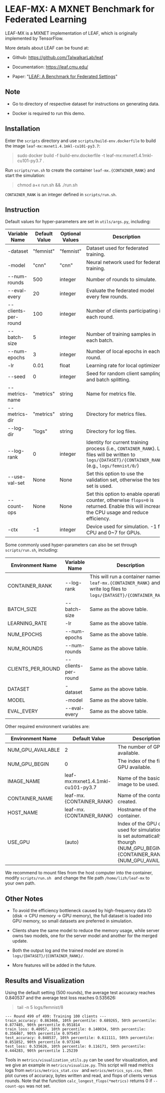 # LEAF-MX: A MXNET Benchmark for Federated Learning

LEAF-MX is a MXNET implementation of LEAF, which is originally implemented by TensorFlow. 

More details about LEAF can be found at:

* Github: https://github.com/TalwalkarLab/leaf

* Documentation: https://leaf.cmu.edu/

* Paper: "[LEAF: A Benchmark for Federated Settings](https://arxiv.org/abs/1812.01097)"

## Note

* Go to directory of respective dataset for instructions on generating data.

* Docker is required to run this demo.

## Installation

Enter the ``scripts`` directory and use ``scripts/build-env.dockerfile`` to build the image
 ``leaf-mx:mxnet1.4.1mkl-cu101-py3.7``:

> sudo docker build -f build-env.dockerfile -t leaf-mx:mxnet1.4.1mkl-cu101-py3.7 .

Run ``scripts/run.sh`` to create the container ``leaf-mx.{CONTAINER_RANK}`` and start the
simulation:

> chmod a+x run.sh && ./run.sh

``CONTAINER_RANK`` is an integer defined in ``scripts/run.sh``.

## Instruction

Default values for hyper-parameters are set in ``utils/args.py``, including:

| Variable Name | Default Value | Optional Values | Description |
|---|---|---|---|
| -dataset | "femnist" | "femnist" | Dataset used for federated training. |
| -model | "cnn" | "cnn" | Neural network used for federated training. |
| --num-rounds | 500 | integer | Number of rounds to simulate. |
| --eval-every | 20 | integer | Evaluate the federated model every few rounds. |
| --clients-per-round | 100 | integer | Number of clients participating in each round. |
| --batch-size | 5 | integer | Number of training samples in each batch. |
| --num-epochs | 3 | integer | Number of local epochs in each round. |
| -lr| 0.01 | float | Learning rate for local optimizers. |
| --seed | 0 | integer | Seed for random client sampling and batch splitting. |
| --metrics-name | "metrics" | string | Name for metrics file. |
| --metrics-dir | "metrics" | string | Directory for metrics files. |
| --log-dir | "logs" | string | Directory for log files. |
| --log-rank | 0 | integer | Identity for current training process (i.e., ``CONTAINER_RANK``). Log files will be written to ``logs/{DATASET}/{CONTAINER_RANK}/`` (e.g., ``logs/femnist/0/``) |
| --use-val-set | None | None | Set this option to use the validation set, otherwise the test set is used. |
| --count-ops | None | None | Set this option to enable operation counter, otherwise ``flops=0`` is returned. Enable this will increase the CPU usage and reduce efficiency. |
| -ctx | -1 | integer | Device used for simulation. -1 for CPU and 0~7 for GPUs.

Some commonly used hyper-parameters can also be set through ``scripts/run.sh``, including:

| Environment Name | Variable Name | Description |
|---|---|---|
| CONTAINER_RANK | --log-rank | This will run a container named ``leaf-mx.{CONTAINER_RANK}`` and write log files to ``logs/{DATASET}/{CONTAINER_RANK}/``. |
| BATCH_SIZE | --batch-size | Same as the above table. |
| LEARNING_RATE | -lr | Same as the above table. |
| NUM_EPOCHS | --num-epochs | Same as the above table. |
| NUM_ROUNDS | --num-rounds | Same as the above table. |
| CLIENTS_PER_ROUND | --clients-per-round | Same as the above table. |
| DATASET | -dataset | Same as the above table. |
| MODEL | -model | Same as the above table. |
| EVAL_EVERY | --eval-every | Same as the above table. |

Other required environment variables are:

| Environment Name | Default Value | Description |
|---|---|---|
| NUM_GPU_AVAILABLE | 2 | The number of GPUs available. |
| NUM_GPU_BEGIN | 0 | The index of the first GPU available. |
| IMAGE_NAME | leaf-mx:mxnet1.4.1mkl-cu101-py3.7 | Name of the basic image to be used. |
| CONTAINER_NAME | leaf-mx.{CONTAINER_RANK} | Name of the container created. |
| HOST_NAME | leaf-mx.{CONTAINER_RANK} | Hostname of the container. |
| USE_GPU | (auto) | Index of the GPU device used for simulation. This is set automatically thourgh {NUM_GPU_BEGIN} + {CONTAINER_RANK} % {NUM_GPU_AVAILABLE}. |

We recommend to mount files from the host computer into the container, modify ``scripts/run.sh
`` and change the file path ``/home/lizh/leaf-mx`` to your own path.

## Other Notes

* To avoid the efficiency bottleneck caused by high-frequency data IO (disk → CPU memory → GPU
 memory), the full dataset is loaded into GPU memory, so small datasets are preferred in
simulation.

* Clients share the same model to reduce the memory usage, while server owns two models, one for
the server model and another for the merged update.

* Both the output log and the trained model are stored in ``logs/{DATASET}/{CONTAINER_RANK}/``.

* More features will be added in the future.

## Results and Visualization

Using the default setting (500 rounds), the average test accuracy reaches 0.840537 and the
average test loss reaches 0.535626:

> tail -n 5 logs/femnist/8

```
--- Round 499 of 499: Training 100 clients ---
train_accuracy: 0.863466, 10th percentile: 0.689265, 50th percentile: 0.877485, 90th percentile 0.951814
train_loss: 0.40957, 10th percentile: 0.140034, 50th percentile: 0.356467, 90th percentile 0.975457
test_accuracy: 0.840537, 10th percentile: 0.611111, 50th percentile: 0.851852, 90th percentile 0.973246
test_loss: 0.535626, 10th percentile: 0.116171, 50th percentile: 0.444283, 90th percentile 1.25239
```

Tools in ``metrics/visualization_utils.py`` can be used for visualization, and we give an example
in ``metrics/visualize.py``. This script will read metrics logs from ``metrics/metrics_stat.csv
`` and ``metrics/metrics_sys.csv``, then plot curves of accuracy, bytes written and read, and
flops of clients versus rounds. Note that the function ``calc_longest_flops(*metrics)`` returns 0 if
``--count-ops`` was not set.
